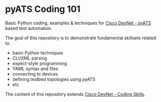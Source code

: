 # pyATS Coding 101

Basic Python coding, examples & techniques for [Cisco DevNet - pyATS](https://developer.cisco.com/site/pyats) based test automation.

The goal of this repository is to demonstrate fundamental skillsets related to:
  - basic Python techniques
  - CLI/XML parsing
  - expect-style programming
  - YAML syntax and files
  - connecting to devices
  - defining testbed topologies using pyATS
  - etc

The content of this repository extends [Cisco DevNet - Coding Skills](https://github.com/CiscoDevNet/coding-skills-sample-code). 
